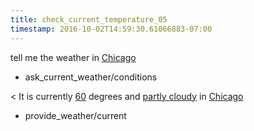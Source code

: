 ```yaml
---
title: check_current_temperature_05
timestamp: 2016-10-02T14:59:30.61066883-07:00
---
```


tell me the weather in [Chicago](city)
* ask_current_weather/conditions

< It is currently [60](temperature) degrees and [partly cloudy](condition) in [Chicago](city)
* provide_weather/current
